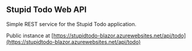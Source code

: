 ## Stupid Todo Web API
Simple REST service for the Stupid Todo application.

Public instance at [https://stupidtodo-blazor.azurewebsites.net/api/todo](https://stupidtodo-blazor.azurewebsites.net/api/todo)
